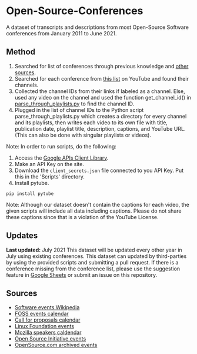 # Open-Source-Conferences
A dataset of transcripts and descriptions from most Open-Source Software conferences from January 2011 to June 2021.

## Method
1. Searched for list of conferences through previous knowledge and [other sources](#sources).
2. Searched for each conference from [this list](https://docs.google.com/spreadsheets/d/1Yd5ssM62rCE3pZKQndBB6DrwdZDCovpHeSN7pCeVtvs/edit?usp=sharing) on YouTube and found their channels.
3. Collected the channel IDs from their links if labeled as a channel. Else, used any video on the channel and used the function get_channel_id() in [parse_through_playlists.py](https://github.com/xKymberlite/Open-Source-Conferences/blob/main/Scripts/parse_through_playlists.py) to find the channel ID.
4. Plugged in the list of channel IDs to the Python script parse_through_playlists.py which creates a directory for every channel and its playlists, then writes each video to its own file with title, publication date, playlist title, description, captions, and YouTube URL. (This can also be done with singular playlists or videos).


Note: In order to run scripts, do the following:
1. Access the [Google APIs Client Library](https://developers.google.com/youtube/v3/getting-started#before-you-start).
2. Make an API Key on the site.
3. Download the ```client_secrets.json``` file connected to you API Key. Put this in the 'Scripts' directory.
4. Install pytube.
```
pip install pytube
```

Note: Although our dataset doesn't contain the captions for each video, the given scripts will include all data including captions. Please do not share these captions since that is a violation of the YouTube License.

## Updates
**Last updated:** July 2021
This dataset will be updated every other year in July using existing conferences.
This dataset can updated by third-parties by using the provided scripts and submitting a pull request. If there is a conference missing from the conference list, please use the suggestion feature in [Google Sheets](https://docs.google.com/spreadsheets/d/1Yd5ssM62rCE3pZKQndBB6DrwdZDCovpHeSN7pCeVtvs/edit?usp=sharing) or submit an issue on this repository.

## Sources

- [Software events Wikipedia](https://en.wikipedia.org/wiki/List_of_free-software_events)
- [FOSS events calendar](https://calendify.com/@blinkenweb/foss-events)
- [Call for proposals calendar](https://lwn.net/Calendar/Monthly/cfp/)
- [Linux Foundation events](https://events.linuxfoundation.org)
- [Mozilla speakers caldendar](https://calendar.google.com/calendar/u/0/embed?src=mozilla.com_pn0rt7a2nop8tokpcsb25jnbj8@group.calendar.google.com&ctz=America/Los_Angeles)
- [Open Source Initiative events](https://opensource.org/events)
- [OpenSource.com archived events](https://web.archive.org/web/20190321192158/https://opensource.com/resources/conferences-and-events-monthly#event-node-50461)

